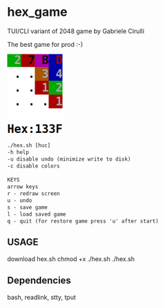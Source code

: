 # hex_game

TUI/CLI variant of 2048 game by Gabriele Cirulli

The best game for prod :-)

![](https://github.com/tagd-tagd/hex_game/blob/main/hex_screen.png)

~~~
./hex.sh [huc]
-h help
-u disable undo (minimize write to disk)
-c disable colors

KEYS
arrow keys
r - redraw screen
u - undo
s - save game
l - load saved game
q - quit (for restore game press 'u' after start)
~~~
## USAGE ##
download hex.sh
chmod +x ./hex.sh
./hex.sh

## Dependencies ##

bash, readlink, stty, tput

